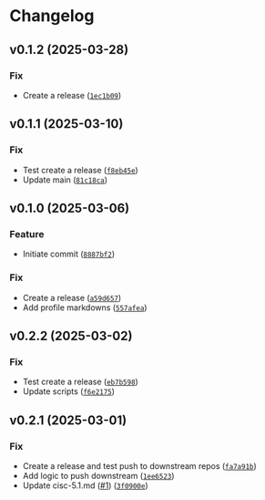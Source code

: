 # Changelog

<!--next-version-placeholder-->

## v0.1.2 (2025-03-28)
### Fix
* Create a release ([`1ec1b09`](https://github.com/oscal-compass/e2e-demo-profile/commit/1ec1b090c3b9281c466d6372109e29141381b392))

## v0.1.1 (2025-03-10)
### Fix
* Test create a release ([`f8eb45e`](https://github.com/oscal-compass/e2e-demo-profile/commit/f8eb45ef5cd8df5159967d88a5b29ab8344b2762))
* Update main ([`81c18ca`](https://github.com/oscal-compass/e2e-demo-profile/commit/81c18cacd5b715fc653568b4710785cdbae1ef03))

## v0.1.0 (2025-03-06)
### Feature
* Initiate commit ([`8887bf2`](https://github.com/oscal-compass/e2e-demo-profile/commit/8887bf2daa0e85215ec63ccf38f6049bf981bef6))

### Fix
* Create a release ([`a59d657`](https://github.com/oscal-compass/e2e-demo-profile/commit/a59d657e26f3b66da847432c3c69e1ca47455373))
* Add profile markdowns ([`557afea`](https://github.com/oscal-compass/e2e-demo-profile/commit/557afeabef886c94a27876361414591eb5f4119c))

## v0.2.2 (2025-03-02)
### Fix
* Test create a release ([`eb7b598`](https://github.com/oscal-compass/e2e-demo-cac-profile-cis/commit/eb7b59881e71f918b38ec10dbf1548d5ae2b13b9))
* Update scripts ([`f6e2175`](https://github.com/oscal-compass/e2e-demo-cac-profile-cis/commit/f6e21755e26ab2b7bf09648278050154824c8fc6))

## v0.2.1 (2025-03-01)
### Fix
* Create a release and test push to downstream repos ([`fa7a91b`](https://github.com/oscal-compass/e2e-demo-cac-profile-cis/commit/fa7a91b94cfe78b841b0c697f1993384e3f57fb7))
* Add logic to push downstream ([`1ee6523`](https://github.com/oscal-compass/e2e-demo-cac-profile-cis/commit/1ee652334de22fc66a2c17ea88d2072273d5dec2))
* Update cisc-5.1.md ([#1](https://github.com/oscal-compass/e2e-demo-cac-profile-cis/issues/1)) ([`3f0900e`](https://github.com/oscal-compass/e2e-demo-cac-profile-cis/commit/3f0900e0db3202f70e6fe9484c3235b51d1e6821))



